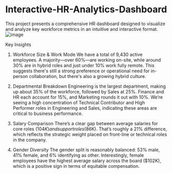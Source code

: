 # Interactive-HR-Analytics-Dashboard
This project presents a comprehensive HR dashboard designed to visualize and analyze key workforce metrics in an intuitive and interactive format.
![image](https://github.com/user-attachments/assets/7de62637-3347-4ba6-835d-2a7cbce8af65)

 Key Insights
1. Workforce Size & Work Mode
We have a total of 9,430 active employees. A majority—over 60%—are working on-site, while around 30% are in hybrid roles and just under 10% work fully remote. This suggests there's still a strong preference or operational need for in-person collaboration, but there's also a growing hybrid culture.

2. Departmental Breakdown
Engineering is the largest department, making up about 35% of the workforce, followed by Sales at 25%. Finance and HR each account for 15%, and Marketing rounds it out with 10%. We’re seeing a high concentration of Technical Contributor and High Performer roles in Engineering and Sales, indicating these areas are critical to business performance.

3. Salary Comparison
There’s a clear gap between average salaries for core roles ($104K) and support roles ($86K). That’s roughly a 21% difference, which reflects the strategic weight placed on front-line or technical roles in the company.

4. Gender Diversity
The gender split is reasonably balanced: 53% male, 41% female, and 6% identifying as other. Interestingly, female employees have the highest average salary across the board ($102K), which is a positive sign in terms of equitable compensation.
